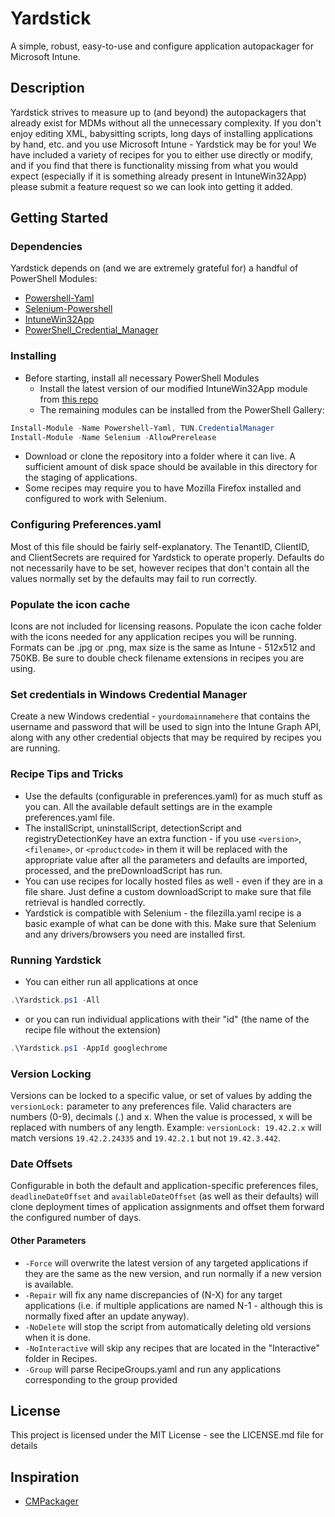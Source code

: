 # Yardstick

A simple, robust, easy-to-use and configure application autopackager for Microsoft Intune. 

## Description

Yardstick strives to measure up to (and beyond) the  autopackagers that already exist for MDMs without all the unnecessary complexity. 
If you don't enjoy editing XML, babysitting scripts, long days of installing applications by hand, etc. and you use Microsoft Intune - Yardstick may be for you!
We have included a variety of recipes for you to either use directly or modify, and if you find that there is functionality missing from what you would expect (especially if it is something already present in IntuneWin32App) please submit a feature request so we can look into getting it added.

## Getting Started

### Dependencies

Yardstick depends on (and we are extremely grateful for) a handful of PowerShell Modules:
* [Powershell-Yaml](https://github.com/cloudbase/powershell-yaml)
* [Selenium-Powershell](https://github.com/adamdriscoll/selenium-powershell)
* [IntuneWin32App](https://github.com/MSEndpointMgr/IntuneWin32App)
* [PowerShell_Credential_Manager](https://github.com/echalone/PowerShell_Credential_Manager)


### Installing

* Before starting, install all necessary PowerShell Modules
    * Install the latest version of our modified IntuneWin32App module from [this repo](https://github.com/jeffpearson1/IntuneWin32App)
    * The remaining modules can be installed from the PowerShell Gallery:

```powershell
Install-Module -Name Powershell-Yaml, TUN.CredentialManager
Install-Module -Name Selenium -AllowPrerelease
```

* Download or clone the repository into a folder where it can live. A sufficient amount of disk space should be available in this directory for the staging of applications. 
* Some recipes may require you to have Mozilla Firefox installed and configured to work with Selenium.


### Configuring Preferences.yaml

Most of this file should be fairly self-explanatory. The TenantID, ClientID, and ClientSecrets are required for Yardstick to operate properly. Defaults do not necessarily have to be set, however recipes that don't contain all the values normally set by the defaults may fail to run correctly.


### Populate the icon cache

Icons are not included for licensing reasons. Populate the icon cache folder with the icons needed for any application recipes you will be running. Formats can be .jpg or .png, max size is the same as Intune - 512x512 and 750KB. Be sure to double check filename extensions in recipes you are using.


### Set credentials in Windows Credential Manager

Create a new Windows credential - ```yourdomainnamehere``` that contains the username and password that will be used to sign into the Intune Graph API, along with any other credential objects that may be required by recipes you are running.


### Recipe Tips and Tricks
* Use the defaults (configurable in preferences.yaml) for as much stuff as you can. All the available default settings are in the example preferences.yaml file.
* The installScript, uninstallScript, detectionScript and registryDetectionKey have an extra function - if you use ```<version>```, ```<filename>```, or ```<productcode>``` in them it will be replaced with the appropriate value after all the parameters and defaults are imported, processed, and the preDownloadScript has run.
* You can use recipes for locally hosted files as well - even if they are in a file share. Just define a custom downloadScript to make sure that file retrieval is handled correctly.
* Yardstick is compatible with Selenium - the filezilla.yaml recipe is a basic example of what can be done with this. Make sure that Selenium and any drivers/browsers you need are installed first.


### Running Yardstick

* You can either run all applications at once
```powershell
.\Yardstick.ps1 -All
```
* or you can run individual applications with their "id" (the name of the recipe file without the extension)
```powershell
.\Yardstick.ps1 -AppId googlechrome
```

### Version Locking

Versions can be locked to a specific value, or set of values by adding the ```versionLock:``` parameter to any preferences file. Valid characters are numbers (0-9), decimals (.) and x. When the value is processed, x will be replaced with numbers of any length. 
Example: ```versionLock: 19.42.2.x``` will match versions ```19.42.2.24335``` and ```19.42.2.1``` but not ```19.42.3.442```.

### Date Offsets

Configurable in both the default and application-specific preferences files, ```deadlineDateOffset``` and ```availableDateOffset``` (as well as their defaults) will clone deployment times of application assignments and offset them forward the configured number of days.

#### Other Parameters

* ```-Force``` will overwrite the latest version of any targeted applications if they are the same as the new version, and run normally if a new version is available.
* ```-Repair``` will fix any name discrepancies of (N-X) for any target applications (i.e. if multiple applications are named N-1 - although this is normally fixed after an update anyway).
* ```-NoDelete``` will stop the script from automatically deleting old versions when it is done. 
* ```-NoInteractive``` will skip any recipes that are located in the "Interactive" folder in Recipes.
* ```-Group``` will parse RecipeGroups.yaml and run any applications corresponding to the group provided


## License

This project is licensed under the MIT License - see the LICENSE.md file for details


## Inspiration

* [CMPackager](https://github.com/asjimene/CMPackager)

